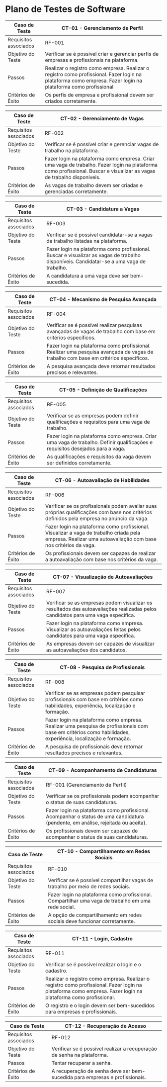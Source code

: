 # Plano de Testes de Software

|Caso de Teste    | CT-01 - Gerenciamento de Perfil  |
|------|-----------------------------------------|
|Requisitos associados| RF-001 |
|Objetivo do Teste| Verificar se é possível criar e gerenciar perfis de empresas e profissionais na plataforma. |
|Passos| Realizar o registro como empresa. Realizar o registro como profissional. Fazer login na plataforma como empresa. Fazer login na plataforma como profissional |
|Critérios de Êxito| Os perfis de empresa e profissional devem ser criados corretamente. |

|Caso de Teste    | CT-02 - Gerenciamento de Vagas  |
|------|-----------------------------------------|
|Requisitos associados| RF-002 |
|Objetivo do Teste| Verificar se é possível criar e gerenciar vagas de trabalho na plataforma. |
|Passos| Fazer login na plataforma como empresa. Criar uma vaga de trabalho. Fazer login na plataforma como profissional. Buscar e visualizar as vagas de trabalho disponíveis. |
|Critérios de Êxito| As vagas de trabalho devem ser criadas e gerenciadas corretamente. |

|Caso de Teste    | CT-03 - Candidatura a Vagas  |
|------|-----------------------------------------|
|Requisitos associados| RF-003 |
|Objetivo do Teste| Verificar se é possível candidatar-se a vagas de trabalho listadas na plataforma. |
|Passos| Fazer login na plataforma como profissional. Buscar e visualizar as vagas de trabalho disponíveis. Candidatar-se a uma vaga de trabalho. |
|Critérios de Êxito| A candidatura a uma vaga deve ser bem-sucedida. |

|Caso de Teste    | CT-04 - Mecanismo de Pesquisa Avançada  |
|------|-----------------------------------------|
|Requisitos associados| RF-004 |
|Objetivo do Teste| Verificar se é possível realizar pesquisas avançadas de vagas de trabalho com base em critérios específicos. |
|Passos| Fazer login na plataforma como profissional. Realizar uma pesquisa avançada de vagas de trabalho com base em critérios específicos. |
|Critérios de Êxito| A pesquisa avançada deve retornar resultados precisos e relevantes. |

|Caso de Teste    | CT-05 - Definição de Qualificações  |
|------|-----------------------------------------|
|Requisitos associados| RF-005 |
|Objetivo do Teste| Verificar se as empresas podem definir qualificações e requisitos para uma vaga de trabalho. |
|Passos| Fazer login na plataforma como empresa. Criar uma vaga de trabalho. Definir qualificações e requisitos desejados para a vaga. |
|Critérios de Êxito| As qualificações e requisitos da vaga devem ser definidos corretamente. |

|Caso de Teste    | CT-06 - Autoavaliação de Habilidades  |
|------|-----------------------------------------|
|Requisitos associados| RF-006 |
|Objetivo do Teste| Verificar se os profissionais podem avaliar suas próprias qualificações com base nos critérios definidos pela empresa no anúncio da vaga. |
|Passos| Fazer login na plataforma como profissional. Visualizar a vaga de trabalho criada pela empresa. Realizar uma autoavaliação com base nos critérios da vaga. |
|Critérios de Êxito| Os profissionais devem ser capazes de realizar a autoavaliação com base nos critérios da vaga. |

|Caso de Teste    | CT-07 - Visualização de Autoavaliações  |
|------|-----------------------------------------|
|Requisitos associados| RF-007 |
|Objetivo do Teste| Verificar se as empresas podem visualizar os resultados das autoavaliações realizadas pelos candidatos para uma vaga específica. |
|Passos| Fazer login na plataforma como empresa. Visualizar as autoavaliações feitas pelos candidatos para uma vaga específica. |
|Critérios de Êxito| As empresas devem ser capazes de visualizar as autoavaliações dos candidatos. |

|Caso de Teste    | CT-08 - Pesquisa de Profissionais |
|------|-----------------------------------------|
|Requisitos associados| RF-008 |
|Objetivo do Teste| Verificar se as empresas podem pesquisar profissionais com base em critérios como habilidades, experiência, localização e formação. |
|Passos| Fazer login na plataforma como empresa. Realizar uma pesquisa de profissionais com base em critérios como habilidades, experiência, localização e formação. |
|Critérios de Êxito| A pesquisa de profissionais deve retornar resultados precisos e relevantes. |

|Caso de Teste    | CT-09 - Acompanhamento de Candidaturas  |
|------|-----------------------------------------|
|Requisitos associados| RF-001 (Gerenciamento de Perfil) |
|Objetivo do Teste| Verificar se os profissionais podem acompanhar o status de suas candidaturas. |
|Passos| Fazer login na plataforma como profissional. Acompanhar o status de uma candidatura (pendente, em análise, rejeitada ou aceita). |
|Critérios de Êxito| Os profissionais devem ser capazes de acompanhar o status de suas candidaturas. |

|Caso de Teste    | CT-10 - Compartilhamento em Redes Sociais  |
|------|-----------------------------------------|
|Requisitos associados| RF-010 |
|Objetivo do Teste| Verificar se é possível compartilhar vagas de trabalho por meio de redes sociais. |
|Passos| Fazer login na plataforma como profissional. Compartilhar uma vaga de trabalho em uma rede social. |
|Critérios de Êxito| A opção de compartilhamento em redes sociais deve funcionar corretamente. |

|Caso de Teste    | CT-11 - Login, Cadastro |
|------|-----------------------------------------|
|Requisitos associados| RF-011 |
|Objetivo do Teste| Verificar se é possível realizar o login e o cadastro. |
|Passos| Realizar o registro como empresa. Realizar o registro como profissional. Fazer login na plataforma como empresa. Fazer login na plataforma como profissional. |
|Critérios de Êxito| O registro e o login devem ser bem-sucedidos para empresas e profissionais. |

|Caso de Teste    | CT-12 - Recuperação de Acesso  |
|------|-----------------------------------------|
|Requisitos associados| RF-012 |
|Objetivo do Teste| Verificar se é possível realizar a recuperação de senha na plataforma. |
|Passos| Tentar recuperar a senha. |
|Critérios de Êxito| A recuperação de senha deve ser bem-sucedida para empresas e profissionais. |
